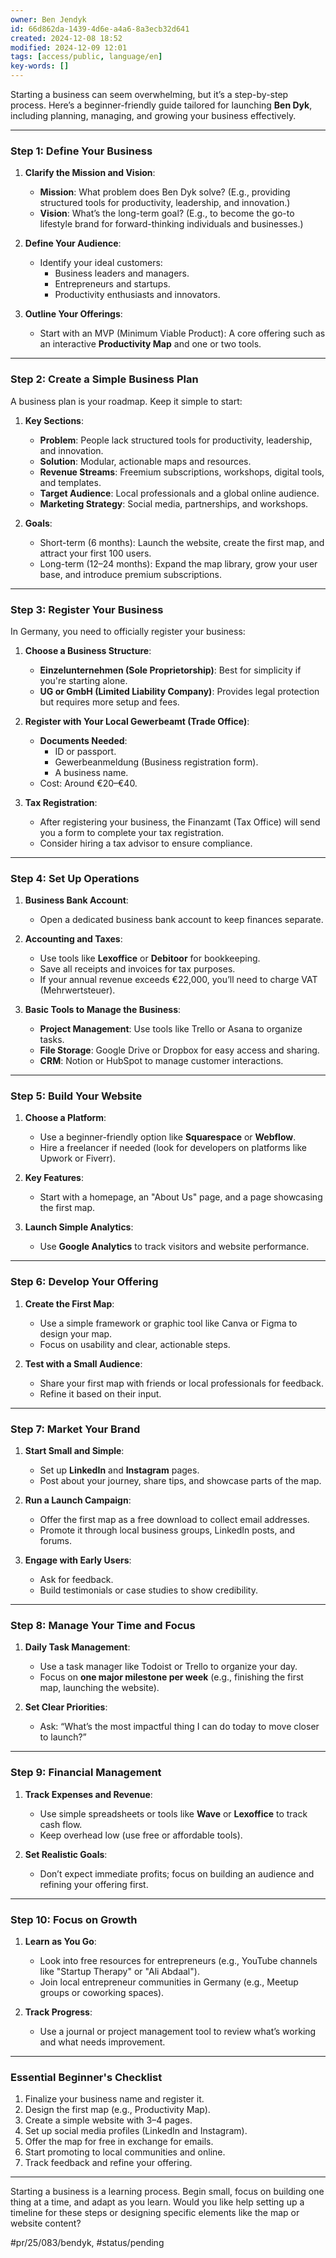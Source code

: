 ```yaml
---
owner: Ben Jendyk
id: 66d862da-1439-4d6e-a4a6-8a3ecb32d641
created: 2024-12-08 18:52
modified: 2024-12-09 12:01
tags: [access/public, language/en]
key-words: []
---
```


Starting a business can seem overwhelming, but it’s a step-by-step process. Here’s a beginner-friendly guide tailored for launching **Ben Dyk**, including planning, managing, and growing your business effectively.

---

### **Step 1: Define Your Business**

1. **Clarify the Mission and Vision**:
	- **Mission**: What problem does Ben Dyk solve? (E.g., providing structured tools for productivity, leadership, and innovation.)
	- **Vision**: What’s the long-term goal? (E.g., to become the go-to lifestyle brand for forward-thinking individuals and businesses.)

2. **Define Your Audience**:
	- Identify your ideal customers:
	  - Business leaders and managers.
	  - Entrepreneurs and startups.
	  - Productivity enthusiasts and innovators.

3. **Outline Your Offerings**:
	- Start with an MVP (Minimum Viable Product): A core offering such as an interactive **Productivity Map** and one or two tools.

---

### **Step 2: Create a Simple Business Plan**

A business plan is your roadmap. Keep it simple to start:

1. **Key Sections**:
	- **Problem**: People lack structured tools for productivity, leadership, and innovation.
	- **Solution**: Modular, actionable maps and resources.
	- **Revenue Streams**: Freemium subscriptions, workshops, digital tools, and templates.
	- **Target Audience**: Local professionals and a global online audience.
	- **Marketing Strategy**: Social media, partnerships, and workshops.

2. **Goals**:
	- Short-term (6 months): Launch the website, create the first map, and attract your first 100 users.
	- Long-term (12–24 months): Expand the map library, grow your user base, and introduce premium subscriptions.

---

### **Step 3: Register Your Business**

In Germany, you need to officially register your business:

1. **Choose a Business Structure**:
	- **Einzelunternehmen (Sole Proprietorship)**: Best for simplicity if you're starting alone.
	- **UG or GmbH (Limited Liability Company)**: Provides legal protection but requires more setup and fees.

2. **Register with Your Local Gewerbeamt (Trade Office)**:
	- **Documents Needed**:
	  - ID or passport.
	  - Gewerbeanmeldung (Business registration form).
	  - A business name.
	- Cost: Around €20–€40.

3. **Tax Registration**:
	- After registering your business, the Finanzamt (Tax Office) will send you a form to complete your tax registration.
	- Consider hiring a tax advisor to ensure compliance.

---

### **Step 4: Set Up Operations**

1. **Business Bank Account**:
	- Open a dedicated business bank account to keep finances separate.

2. **Accounting and Taxes**:
	- Use tools like **Lexoffice** or **Debitoor** for bookkeeping.
	- Save all receipts and invoices for tax purposes.
	- If your annual revenue exceeds €22,000, you’ll need to charge VAT (Mehrwertsteuer).

3. **Basic Tools to Manage the Business**:
	- **Project Management**: Use tools like Trello or Asana to organize tasks.
	- **File Storage**: Google Drive or Dropbox for easy access and sharing.
	- **CRM**: Notion or HubSpot to manage customer interactions.

---

### **Step 5: Build Your Website**

1. **Choose a Platform**:
	- Use a beginner-friendly option like **Squarespace** or **Webflow**.
	- Hire a freelancer if needed (look for developers on platforms like Upwork or Fiverr).

2. **Key Features**:
	- Start with a homepage, an "About Us" page, and a page showcasing the first map.

3. **Launch Simple Analytics**:
	- Use **Google Analytics** to track visitors and website performance.

---

### **Step 6: Develop Your Offering**

1. **Create the First Map**:
	- Use a simple framework or graphic tool like Canva or Figma to design your map.
	- Focus on usability and clear, actionable steps.

2. **Test with a Small Audience**:
	- Share your first map with friends or local professionals for feedback.
	- Refine it based on their input.

---

### **Step 7: Market Your Brand**

1. **Start Small and Simple**:
	- Set up **LinkedIn** and **Instagram** pages.
	- Post about your journey, share tips, and showcase parts of the map.

2. **Run a Launch Campaign**:
	- Offer the first map as a free download to collect email addresses.
	- Promote it through local business groups, LinkedIn posts, and forums.

3. **Engage with Early Users**:
	- Ask for feedback.
	- Build testimonials or case studies to show credibility.

---

### **Step 8: Manage Your Time and Focus**

1. **Daily Task Management**:
	- Use a task manager like Todoist or Trello to organize your day.
	- Focus on **one major milestone per week** (e.g., finishing the first map, launching the website).

2. **Set Clear Priorities**:
	- Ask: “What’s the most impactful thing I can do today to move closer to launch?”

---

### **Step 9: Financial Management**

1. **Track Expenses and Revenue**:
	- Use simple spreadsheets or tools like **Wave** or **Lexoffice** to track cash flow.
	- Keep overhead low (use free or affordable tools).

2. **Set Realistic Goals**:
	- Don’t expect immediate profits; focus on building an audience and refining your offering first.

---

### **Step 10: Focus on Growth**

1. **Learn as You Go**:
	- Look into free resources for entrepreneurs (e.g., YouTube channels like "Startup Therapy" or "Ali Abdaal").
	- Join local entrepreneur communities in Germany (e.g., Meetup groups or coworking spaces).

2. **Track Progress**:
	- Use a journal or project management tool to review what’s working and what needs improvement.

---

### **Essential Beginner's Checklist**

1. Finalize your business name and register it.
2. Design the first map (e.g., Productivity Map).
3. Create a simple website with 3–4 pages.
4. Set up social media profiles (LinkedIn and Instagram).
5. Offer the map for free in exchange for emails.
6. Start promoting to local communities and online.
7. Track feedback and refine your offering.

---

Starting a business is a learning process. Begin small, focus on building one thing at a time, and adapt as you learn. Would you like help setting up a timeline for these steps or designing specific elements like the map or website content?


#pr/25/083/bendyk, #status/pending